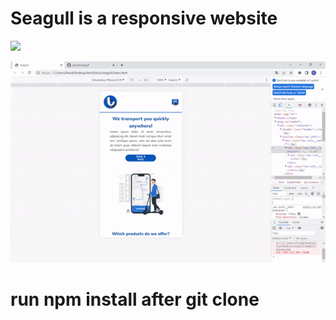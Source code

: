 # Seagull is a responsive website

![](https://github.com/eduarf/seagull/blob/master/gif/seagul.gif)

![](https://github.com/eduarf/seagull/blob/master/gif/responsive.gif)

# run npm install after git clone

